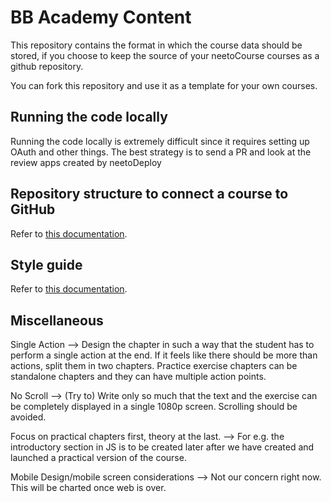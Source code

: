 # BB Academy Content

This repository contains the format in which the course data should be stored, if you choose to keep the source of your neetoCourse courses as a github repository.

You can fork this repository and use it as a template for your own courses.

## Running the code locally

Running the code locally is extremely difficult since it requires setting up OAuth and other things.
The best strategy is to send a PR and look at the review apps created by neetoDeploy

## Repository structure to connect a course to GitHub

Refer to [this documentation](https://neetocoursehelp.neetokb.com/p/a-b68add58).

## Style guide

Refer to [this documentation](/docs/style-guide.md).

## Miscellaneous

Single Action --> Design the chapter in such a way that the student has to perform a single action at the end.
If it feels like there should be more than actions, split them in two chapters.
Practice exercise chapters can be standalone chapters and they can have multiple action points.

No Scroll --> (Try to) Write only so much that the text and the exercise can be completely displayed in a single 1080p screen. Scrolling should be avoided.

Focus on practical chapters first, theory at the last. --> For e.g. the introductory section in JS is to be created later after we have created and launched a practical version of the course.

Mobile Design/mobile screen considerations --> Not our concern right now. This will be charted once web is over.
